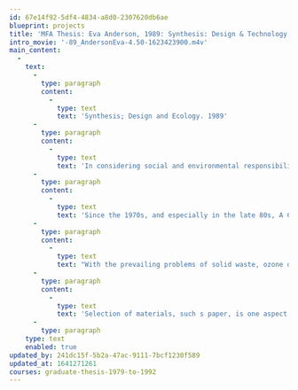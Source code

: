 ```yaml
---
id: 67e14f92-5df4-4834-a8d0-2307620db6ae
blueprint: projects
title: 'MFA Thesis: Eva Anderson, 1989: Synthesis: Design & Technology'
intro_movie: '-89_AndersonEva-4.50-1623423900.m4v'
main_content:
  -
    text:
      -
        type: paragraph
        content:
          -
            type: text
            text: 'Synthesis; Design and Ecology. 1989'
      -
        type: paragraph
        content:
          -
            type: text
            text: 'In considering social and environmental responsibility, graphic designers have traditionally focused on communication of the message and aesthetic impact in the man-made environment in view of our present ecological crisis and describes models that effectively address this issue.'
      -
        type: paragraph
        content:
          -
            type: text
            text: 'Since the 1970s, and especially in the late 80s, A Call has been made by many leading designers, design historians and academicians for the design community to take on the challenge of designing in a socially and environ mentally conscious manner. Many designers fulfill this responsibility by dedicating their skills and a percentage of their time to producing pro-bono work. A few more go so far as to weed out clients and reject design projects they feel are morally reprehensible.'
      -
        type: paragraph
        content:
          -
            type: text
            text: "With the prevailing problems of solid waste, ozone depletion, acid rain, toxins leaching into our groundwater from landfills, and timberlands being stripped and improperly managed, the graphic design profession will soon have to include the word eco-impact (impact on ecology) in the design process. In addition to fulfilling the clients requirements of quality at a reasonable price, graphic designers will have to consider new factors such as: what happens to the end product when it is disposed of; what kinds of paper and inks are safest when decomposing or incinerated; what kinds of papers are recyclable; what\_alternative communications mediums are available so that solid waste is reduced; what can be incorporated into the design so that public awareness is increased, while at the same time, the client's message is conveyed."
      -
        type: paragraph
        content:
          -
            type: text
            text: 'Selection of materials, such s paper, is one aspect of • design project in which the designer has most control, typically limited only by client budget. As the majority of designers'' projects are produced on paper, recycled paper is the focus of this thesis for an examination of what roles and actions a socially and environmentally conscious graphic designer might take. Designers are in a unique position as they not only physically produce a pro-design product. but synthesize information and solve problems in the process of design. These skills can help relieve our environmental problems. By becoming aware of the issues and facts, and by informing themselves of alternative materials and methods, designers can inform, persuade and direct their clients towards environmentally sound decisions.'
      -
        type: paragraph
    type: text
    enabled: true
updated_by: 241dc15f-5b2a-47ac-9111-7bcf1230f589
updated_at: 1641271261
courses: graduate-thesis-1979-to-1992
---
```

